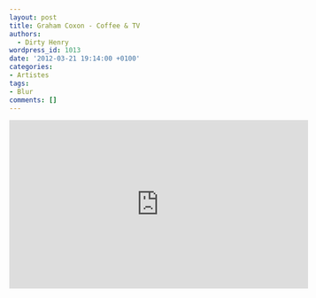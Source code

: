 ```yaml
---
layout: post
title: Graham Coxon - Coffee & TV
authors:
  - Dirty Henry
wordpress_id: 1013
date: '2012-03-21 19:14:00 +0100'
categories:
- Artistes
tags:
- Blur
comments: []
---
```

<iframe width="540" height="304" src="http://www.youtube.com/embed/6oqXVx3sBOk" frameborder="0" allowfullscreen></iframe>
